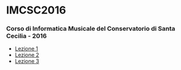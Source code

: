# IMCSC2016
### Corso di Informatica Musicale del Conservatorio di Santa Cecilia - 2016

- [Lezione 1](http://citera.xyz/IMCSC2016/lezione1.html)
- [Lezione 2](http://citera.xyz/IMCSC2016/lezione2.html)
- [Lezione 3](http://citera.xyz/IMCSC2016/lezione3.html)
